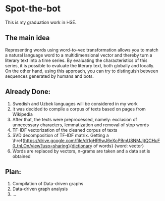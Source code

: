 # Spot-the-bot
This is my graduation work in HSE. 
## The main idea
Representing words using word-to-vec transformation allows you to match a natural language word to a multidimensional vector and thereby turn a literary text into a time series. By evaluating the characteristics of this series, it is possible to evaluate the literary text, both globally and locally. On the other hand, using this approach, you can try to distinguish between sequences generated by humans and bots.
## Already Done:
1. Swedish and Uzbek languages will be considered in my work
2. It was decided to compile a corpus of texts based on pages from Wikipedia
3. After that, the texts were preprocessed, namely: exclusion of unnecessary characters, lemmatization and removal of stop words
4. TF-IDF vectorization of the cleaned corpus of texts
5. SVD decomposition of TF-IDF matrix. Getting a \href{https://drive.google.com/file/d/1gHR9wJ6eXoPBmU8NMJjtQCHuF0_tnLOn/view?usp=sharing}{dictionary of words} {word: vector}
6. Words are replaced by vectors, n-grams are taken and a data set is obtained
## Plan:
1. Compilation of Data-driven graphs
2. Data-driven graph analysis
3. ...
